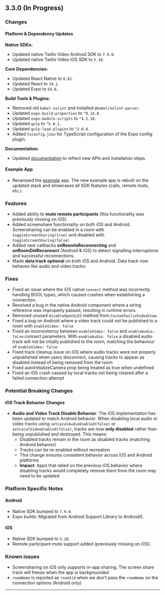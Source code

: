 ## 3.3.0 (In Progress)

### Changes

#### Platform & Dependency Updates

**Native SDKs:**

- Updated native Twilio Video Android SDK to `7.9.0`.
- Updated native Twilio Video iOS SDK to `5.10`.

**Core Dependencies:**

- Updated React Native to `0.81`.
- Updated React to `19.1`.
- Updated Expo to `54.0`.

**Build Tools & Plugins:**

- Removed old `babel-eslint` and installed `@babel/eslint-parser`.
- Updated `expo-build-properties` to `^0.14.8`.
- Updated `expo-module-scripts` to `^4.1.10`.
- Updated `gulp` to `^5.0.1`.
- Updated `gulp-load-plugins` to `^2.0.8`.
- Added `tsconfig.json` for TypeScript configuration of the Expo config plugin.

**Documentation:**

- Updated [documentation](./docs/README.md) to reflect new APIs and installation steps.

#### Example App

- Revamped the [example](./ExampleApp/) app. The new example app is rebuilt on the updated stack and showcases all SDK features (calls, remote mute, etc.).

### Features

- Added ability to **mute remote participants** (this functionality was previously missing on iOS).
- Added screenshare functionality on both iOS and Android. Screensharing can be enabled in a room with `toggleScreenSharing(true)` and disabled with `toggleScreenSharing(false)`
- Added new callbacks **onRoomIsReconnecting** and **onRoomDidReconnect** (Android & iOS) to detect signalling interruptions and successful reconnections.
- Made **data track optional** on both iOS and Android. Data track now behaves like audio and video tracks:


### Fixes

- Fixed an issue where the iOS native `connect` method was incorrectly handling BOOL types, which caused crashes when establishing a connection.
- Resolved a bug in the native Android component where a string reference was improperly passed, resulting in runtime errors.
- Removed unused `disableOpenSLES` method from `CustomTwilioVideoView`.
- Fixed a bug on Android where a video track could not be published to a room with `enableVideo: false`
- Fixed an inconsistency between `enableVideo: false` and `enableAudio: false` connect parameters. With `enableAudio: false` a disabled audio track will not be intially published to the room, matching the behaviour of `enableVideo: false`
- Fixed track cleanup issue on iOS where audio tracks were not properly unpublished when users disconnect, causing tracks to appear as disabled instead of being removed from the room
- Fixed autoInitializeCamera prop being treated as true when undefined
- Fixed an iOS crash caused by local tracks not being cleared after a failed connection attempt

### Potential Breaking Changes

#### iOS Track Behavior Changes

- **Audio and Video Track Disable Behavior**: The iOS implementation has been updated to match Android behavior. When disabling local audio or video tracks using `setLocalAudioEnabled(false)` or `setLocalVideoEnabled(false)`, tracks are now **only disabled** rather than being unpublished and destroyed. This means:
  - Disabled tracks remain in the room as disabled tracks (matching Android behavior)
  - Tracks can be re-enabled without recreation
  - This change ensures consistent behavior across iOS and Android platforms
  - **Impact**: Apps that relied on the previous iOS behavior where disabling tracks would completely remove them from the room may need to be updated

### Platform Specific Notes

#### Android

- Native SDK bumped to `7.9.0`.
- Expo builds: Migrated from Android Support Library to AndroidX.

#### iOS

- Native SDK bumped to `5.10`.
- Remote participant mute support added (previously missing on iOS).

### Known issues

- Screensharing on iOS only supports in-app sharing. The screen share track will freeze when the app is backgrounded
- `roomName` is reported as `roomSid` when we don't pass the `roomName` on the connection options (Android only)

---
